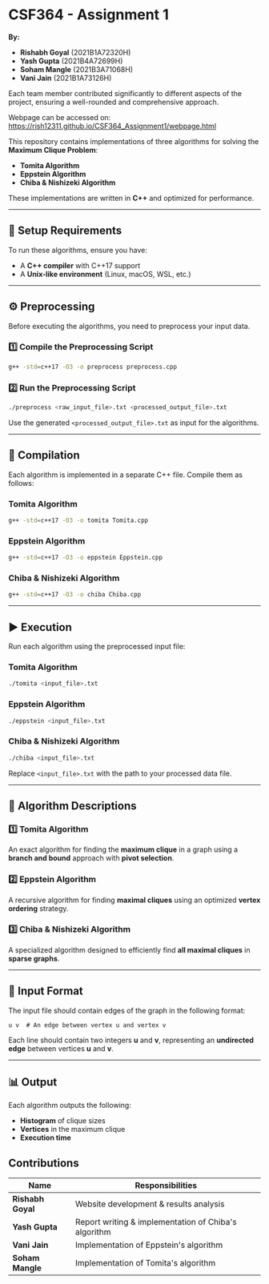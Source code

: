 # CSF364 - Assignment 1  

**By:**  
- **Rishabh Goyal** (2021B1A72320H)  
- **Yash Gupta** (2021B4A72699H)  
- **Soham Mangle** (2021B3A71068H)  
- **Vani Jain** (2021B1A73126H)  

Each team member contributed significantly to different aspects of the project, ensuring a well-rounded and comprehensive approach.  

Webpage can be accessed on: https://rish12311.github.io/CSF364_Assignment1/webpage.html 

This repository contains implementations of three algorithms for solving the **Maximum Clique Problem**: 
- **Tomita Algorithm**
- **Eppstein Algorithm**
- **Chiba & Nishizeki Algorithm**

These implementations are written in **C++** and optimized for performance.

---
## 📌 Setup Requirements

To run these algorithms, ensure you have:
- A **C++ compiler** with C++17 support
- A **Unix-like environment** (Linux, macOS, WSL, etc.)

---
## ⚙️ Preprocessing

Before executing the algorithms, you need to preprocess your input data.

### **1️⃣ Compile the Preprocessing Script**
```bash
g++ -std=c++17 -O3 -o preprocess preprocess.cpp
```

### **2️⃣ Run the Preprocessing Script**
```bash
./preprocess <raw_input_file>.txt <processed_output_file>.txt
```

Use the generated `<processed_output_file>.txt` as input for the algorithms.

---
## 🚀 Compilation

Each algorithm is implemented in a separate C++ file. Compile them as follows:

### **Tomita Algorithm**
```bash
g++ -std=c++17 -O3 -o tomita Tomita.cpp
```

### **Eppstein Algorithm**
```bash
g++ -std=c++17 -O3 -o eppstein Eppstein.cpp
```

### **Chiba & Nishizeki Algorithm**
```bash
g++ -std=c++17 -O3 -o chiba Chiba.cpp
```

---
## ▶️ Execution

Run each algorithm using the preprocessed input file:

### **Tomita Algorithm**
```bash
./tomita <input_file>.txt
```

### **Eppstein Algorithm**
```bash
./eppstein <input_file>.txt
```

### **Chiba & Nishizeki Algorithm**
```bash
./chiba <input_file>.txt
```

Replace `<input_file>.txt` with the path to your processed data file.

---
## 📖 Algorithm Descriptions

### **1️⃣ Tomita Algorithm**
An exact algorithm for finding the **maximum clique** in a graph using a **branch and bound** approach with **pivot selection**.

### **2️⃣ Eppstein Algorithm**
A recursive algorithm for finding **maximal cliques** using an optimized **vertex ordering** strategy.

### **3️⃣ Chiba & Nishizeki Algorithm**
A specialized algorithm designed to efficiently find **all maximal cliques** in **sparse graphs**.

---
## 📂 Input Format

The input file should contain edges of the graph in the following format:
```
u v  # An edge between vertex u and vertex v
```
Each line should contain two integers **u** and **v**, representing an **undirected edge** between vertices **u** and **v**.

---
## 📊 Output

Each algorithm outputs the following:
- **Histogram** of clique sizes
- **Vertices** in the maximum clique
- **Execution time**

## Contributions  

| Name           | Responsibilities                                      |
|---------------|------------------------------------------------------|
| **Rishabh Goyal**  | Website development & results analysis            |
| **Yash Gupta**    | Report writing & implementation of Chiba's algorithm |
| **Vani Jain**     | Implementation of Eppstein's algorithm            |
| **Soham Mangle**  | Implementation of Tomita's algorithm              |


